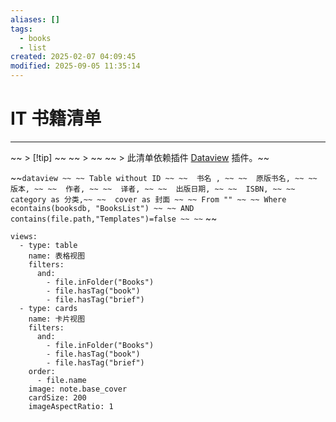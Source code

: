 ```yaml
---
aliases: []
tags:
  - books
  - list
created: 2025-02-07 04:09:45
modified: 2025-09-05 11:35:14
---
```


# IT 书籍清单

---

~~ > [!tip] ~~
~~ > ~~
~~ > 此清单依赖插件 [Dataview](../../NoteSoft/Obsidian/Obsidian_Plugins_Note.md#Dataview) 插件。~~

~~```dataview ~~
~~ Table without ID ~~
~~	书名 , ~~
~~	原版书名, ~~
~~	版本, ~~
~~	作者, ~~
~~	译者, ~~
~~	出版日期, ~~
~~	ISBN, ~~
~~	category as 分类,~~
~~	cover as 封面 ~~
~~ From "" ~~
~~ Where econtains(booksdb, "BooksList") ~~
~~ AND contains(file.path,"Templates")=false ~~
~~``` ~~

```base
views:
  - type: table
    name: 表格视图
    filters:
      and:
        - file.inFolder("Books")
        - file.hasTag("book")
        - file.hasTag("brief")
  - type: cards
    name: 卡片视图
    filters:
      and:
        - file.inFolder("Books")
        - file.hasTag("book")
        - file.hasTag("brief")
    order:
      - file.name
    image: note.base_cover
    cardSize: 200
    imageAspectRatio: 1

```

